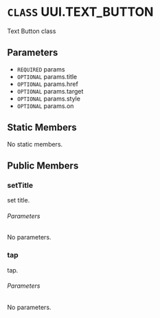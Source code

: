 # `CLASS` UUI.TEXT_BUTTON
Text Button class

## Parameters
* `REQUIRED` params 
* `OPTIONAL` params.title 
* `OPTIONAL` params.href 
* `OPTIONAL` params.target 
* `OPTIONAL` params.style 
* `OPTIONAL` params.on 

## Static Members
No static members.

## Public Members

### setTitle
set title.
###### Parameters
No parameters.

### tap
tap.
###### Parameters
No parameters.
